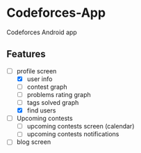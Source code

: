 # Codeforces-App
Codeforces Android app

## Features
- [ ] profile screen
    - [x] user info
    - [ ] contest graph
    - [ ] problems rating graph
    - [ ] tags solved graph
    - [x] find users
- [ ] Upcoming contests
    - [ ] upcoming contests screen (calendar)
    - [ ] upcoming contests notifications
- [ ] blog screen